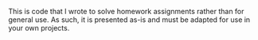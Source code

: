 This is code that I wrote to solve homework assignments rather than for general use. As such, it is presented as-is and must be adapted for use in your own projects.
